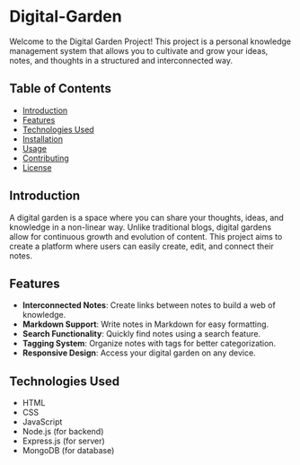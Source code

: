 # Digital-Garden

Welcome to the Digital Garden Project! This project is a personal knowledge management system that allows you to cultivate and grow your ideas, notes, and thoughts in a structured and interconnected way.

## Table of Contents

- [Introduction](#introduction)
- [Features](#features)
- [Technologies Used](#technologies-used)
- [Installation](#installation)
- [Usage](#usage)
- [Contributing](#contributing)
- [License](#license)

## Introduction

A digital garden is a space where you can share your thoughts, ideas, and knowledge in a non-linear way. Unlike traditional blogs, digital gardens allow for continuous growth and evolution of content. This project aims to create a platform where users can easily create, edit, and connect their notes.

## Features

- **Interconnected Notes**: Create links between notes to build a web of knowledge.
- **Markdown Support**: Write notes in Markdown for easy formatting.
- **Search Functionality**: Quickly find notes using a search feature.
- **Tagging System**: Organize notes with tags for better categorization.
- **Responsive Design**: Access your digital garden on any device.

## Technologies Used

- HTML
- CSS
- JavaScript
- Node.js (for backend)
- Express.js (for server)
- MongoDB (for database)
